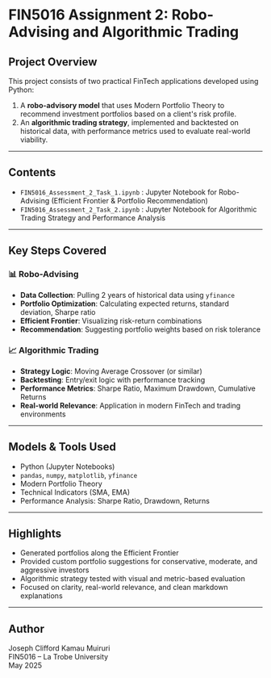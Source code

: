# FIN5016 Assignment 2: Robo-Advising and Algorithmic Trading

## Project Overview

This project consists of two practical FinTech applications developed using Python:  
1. A **robo-advisory model** that uses Modern Portfolio Theory to recommend investment portfolios based on a client's risk profile.  
2. An **algorithmic trading strategy**, implemented and backtested on historical data, with performance metrics used to evaluate real-world viability.

---

## Contents

- `FIN5016_Assessment_2_Task_1.ipynb` : Jupyter Notebook for Robo-Advising (Efficient Frontier & Portfolio Recommendation)
- `FIN5016_Assessment_2_Task_2.ipynb` : Jupyter Notebook for Algorithmic Trading Strategy and Performance Analysis

---

## Key Steps Covered

### 📊 Robo-Advising
- **Data Collection**: Pulling 2 years of historical data using `yfinance`
- **Portfolio Optimization**: Calculating expected returns, standard deviation, Sharpe ratio
- **Efficient Frontier**: Visualizing risk-return combinations
- **Recommendation**: Suggesting portfolio weights based on risk tolerance

### 📈 Algorithmic Trading
- **Strategy Logic**: Moving Average Crossover (or similar)
- **Backtesting**: Entry/exit logic with performance tracking
- **Performance Metrics**: Sharpe Ratio, Maximum Drawdown, Cumulative Returns
- **Real-world Relevance**: Application in modern FinTech and trading environments

---

## Models & Tools Used

- Python (Jupyter Notebooks)
- `pandas`, `numpy`, `matplotlib`, `yfinance`
- Modern Portfolio Theory
- Technical Indicators (SMA, EMA)
- Performance Analysis: Sharpe Ratio, Drawdown, Returns

---

## Highlights

- Generated portfolios along the Efficient Frontier
- Provided custom portfolio suggestions for conservative, moderate, and aggressive investors
- Algorithmic strategy tested with visual and metric-based evaluation
- Focused on clarity, real-world relevance, and clean markdown explanations

---

## Author

Joseph Clifford Kamau Muiruri  
FIN5016 – La Trobe University  
May 2025
